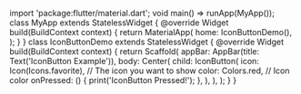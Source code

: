 import 'package:flutter/material.dart';
void main() => runApp(MyApp());
class MyApp extends StatelessWidget {
 @override
 Widget build(BuildContext context) {
 return MaterialApp(
 home: IconButtonDemo(),
 );
 }
}
class IconButtonDemo extends StatelessWidget {
 @override
 Widget build(BuildContext context) {
 return Scaffold(
 appBar: AppBar(title: Text('IconButton Example')),
 body: Center(
 child: IconButton(
 icon: Icon(Icons.favorite), // The icon you want to show
 color: Colors.red, // Icon color
 onPressed: () {
 print('IconButton Pressed!');
 },
 ),
 ),
 );
 }
}
